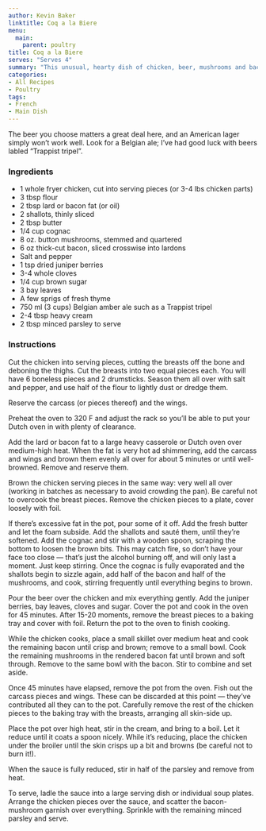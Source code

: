 ```yaml
---
author: Kevin Baker
linktitle: Coq a la Biere
menu:
  main:
    parent: poultry
title: Coq a la Biere
serves: "Serves 4"
summary: "This unusual, hearty dish of chicken, beer, mushrooms and bacon from the north of France would originally have been made with a tough old rooster (coq), but you won’t find one of those anywhere. Never mind — a chicken works beautifully, and takes considerably less time to cook. "
categories:
- All Recipes
- Poultry
tags:
- French
- Main Dish
---
```

The beer you choose matters a great deal here, and an American lager simply won’t work well. Look for a Belgian ale; I’ve had good luck with beers labled “Trappist tripel”. 

### Ingredients

<div class="ingredient-list">

* 1 whole fryer chicken, cut into serving pieces (or 3-4 lbs chicken parts)  
* 3 tbsp flour  
* 2 tbsp lard or bacon fat (or oil)  
* 2 shallots, thinly sliced  
* 2 tbsp butter  
* 1/4 cup cognac  
* 8 oz. button mushrooms, stemmed and quartered  
* 6 oz thick-cut bacon, sliced crosswise into lardons  
* Salt and pepper  
* 1 tsp dried juniper berries  
* 3-4 whole cloves  
* 1/4 cup brown sugar  
* 3 bay leaves  
* A few sprigs of fresh thyme  
* 750 ml (3 cups) Belgian amber ale such as a Trappist tripel  
* 2-4 tbsp heavy cream  
* 2 tbsp minced parsley to serve  

</div>

### Instructions

Cut the chicken into serving pieces, cutting the breasts off the bone and deboning the thighs. Cut the breasts into two equal pieces each. You will have 6 boneless pieces and 2 drumsticks. Season them all over with salt and pepper, and use half of the flour to lightly dust or dredge them.

Reserve the carcass (or pieces thereof) and the wings.

Preheat the oven to 320 F and adjust the rack so you’ll be able to put your Dutch oven in with plenty of clearance.

Add the lard or bacon fat to a large heavy casserole or Dutch oven over medium-high heat. When the fat is very hot ad shimmering, add the carcass and wings and brown them evenly all over for about 5 minutes or until well-browned. Remove and reserve them. 

Brown the chicken serving pieces in the same way: very well all over (working in batches as necessary to avoid crowding the pan). Be careful not to overcook the breast pieces. Remove the chicken pieces to a plate, cover loosely with foil.

If there’s excessive fat in the pot, pour some of it off. Add the fresh butter and let the foam subside. Add the shallots and sauté them, until they’re softened. Add the cognac and stir with a wooden spoon, scraping the bottom to loosen the brown bits. This may catch fire, so don’t have your face too close — that’s just the alcohol burning off, and will only last a moment. Just keep stirring. Once the cognac is fully evaporated and the shallots begin to sizzle again, add half of the bacon and half of the mushrooms, and cook, stirring frequently until everything begins to brown.

Pour the beer over the chicken and mix everything gently. Add the juniper berries, bay leaves, cloves and sugar. Cover the pot and cook in the oven for 45 minutes.  After 15-20 moments, remove the breast pieces to a baking tray and cover with foil. Return the pot to the oven to finish cooking.

While the chicken cooks, place a small skillet over medium heat and cook the remaining bacon until crisp and brown; remove to a small bowl. Cook the remaining mushrooms in the rendered bacon fat until brown and soft through. Remove to the same bowl with the bacon. Stir to combine and set aside.

Once 45 minutes have elapsed, remove the pot from the oven. Fish out the carcass pieces and wings. These can be discarded at this point — they’ve contributed all they can to the pot. Carefully remove the rest of the chicken pieces to the baking tray with the breasts, arranging all skin-side up.

Place the pot over high heat, stir in the cream, and bring to a boil. Let it reduce until it coats a spoon nicely. While it’s reducing, place the chicken under the broiler until the skin crisps up a bit and browns (be careful not to burn it!).

When the sauce is fully reduced, stir in half of the parsley and remove from heat.

To serve, ladle the sauce into a large serving dish or individual soup plates. Arrange the chicken pieces over the sauce, and scatter the bacon-mushroom garnish over everything. Sprinkle with the remaining minced parsley and serve. 